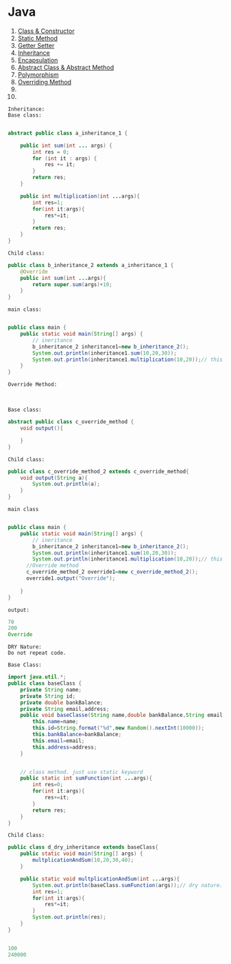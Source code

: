 <h1>Java</h1>
<ol>
    <li><a href="#constructor">Class & Constructor</a></li>
    <li><a href="">Static Method</a></li>
    <li><a href="">Getter Setter</a></li>
    <li><a href="#inheritance">Inheritance</a></li>
    <li><a href="">Encapsulation</a></li>
    <li><a href="">Abstract Class & Abstract Method</a></li>
    <li><a href="">Polymorphism</a></li>
    <li><a href="">Overriding Method</a></li>
    <li><a href=""></a></li>
    <li><a href=""></a></li>
</ol>


<div id="inheritance">
<!-- # <a href="https://arannamoy-mondal.github.io/Java/">https://arannamoy-mondal.github.io/Java/</a> -->

`Inheritance:`
<br>
`Base class:`

```java

abstract public class a_inheritance_1 {

    public int sum(int ... args) {
        int res = 0;
        for (int it : args) {
            res += it;
        }
        return res;
    }

    public int multiplication(int ...args){
        int res=1;
        for(int it:args){
            res*=it;
        }
        return res;
    }
}

```

`Child class:`

```java
public class b_inheritance_2 extends a_inheritance_1 {
    @Override
    public int sum(int ...args){
        return super.sum(args)+10;
    }
}

```

`main class:`

```java

public class main {
    public static void main(String[] args) {
        // ineritance
        b_inheritance_2 inheritance1=new b_inheritance_2();
        System.out.println(inheritance1.sum(10,20,30));
        System.out.println(inheritance1.multiplication(10,20));// this multi function does not call in child class
    }
}

```


`Override Method:`

<br>

`Base class:`

```java
abstract public class c_override_method {
    void output(){

    }
}
```
`Child class:`

```java
public class c_override_method_2 extends c_override_method{
    void output(String a){
        System.out.println(a);
    }
} 
```

`main class`

```java

public class main {
    public static void main(String[] args) {
        // ineritance
        b_inheritance_2 inheritance1=new b_inheritance_2();
        System.out.println(inheritance1.sum(10,20,30));
        System.out.println(inheritance1.multiplication(10,20));// this multi function does not declare in child class
      //Override method 
      c_override_method_2 override1=new c_override_method_2(); 
      override1.output("Override");
      
    }
}

```

`output:`

```java
70
200
Override
```

`DRY Nature:`
<br>
`Do not repeat code.`

`Base Class:`

```java
import java.util.*;
public class baseClass {
    private String name;
    private String id;
    private double bankBalance;
    private String email,address;
    public void baseClasse(String name,double bankBalance,String email,String address){
        this.name=name;
        this.id=String.format("%d",new Random().nextInt(10000));
        this.bankBalance=bankBalance;
        this.email=email;
        this.address=address;
    }


    // class method. just use static keyword
    public static int sumFunction(int ...args){
        int res=0;
        for(int it:args){
            res+=it;
        }
        return res;
    }
}
```

`Child Class:`

```java
public class d_dry_inheritance extends baseClass{
    public static void main(String[] args) {
        multplicationAndSum(10,20,30,40);
    }

    public static void multplicationAndSum(int ...args){
        System.out.println(baseClass.sumFunction(args));// dry nature. sumFunction is inherited from baseClass
        int res=1;
        for(int it:args){
            res*=it;
        }
        System.out.println(res);
    }
}

```

```java

100
240000

```

</pre>
</div>